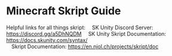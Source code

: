 # Minecraft Skript Guide

Helpful links for all things skript:
&emsp;SK Unity Discord Server: https://discord.gg/a5DhNQDM
&emsp;SK Unity Skript Documentation: https://docs.skunity.com/syntax/<br>
&emsp;Skript Documentation: https://en.njol.ch/projects/skript/doc<br>
<br>
  
  
